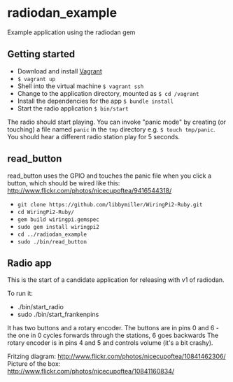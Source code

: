 radiodan_example
================

Example application using the radiodan gem

## Getting started

- Download and install [Vagrant](http://downloads.vagrantup.com/)
- `$ vagrant up`
- Shell into the virtual machine `$ vagrant ssh`
- Change to the application directory, mounted as `$ cd /vagrant`
- Install the dependencies for the app `$ bundle install`
- Start the radio application `$ bin/start`

The radio should start playing. You can invoke "panic mode" by creating (or touching) a file named `panic` in the `tmp` directory e.g. `$ touch tmp/panic`. You should hear a different radio station play for 5 seconds.

## read_button

read_button uses the GPIO and touches the panic file when you click a button, which should be wired like this: http://www.flickr.com/photos/nicecupoftea/9416544318/

- `git clone https://github.com/libbymiller/WiringPi2-Ruby.git`
- `cd WiringPi2-Ruby/`
- `gem build wiringpi.gemspec`
- `sudo gem install wiringpi2`
- `cd ../radiodan_example` 
- `sudo ./bin/read_button`

## Radio app

This is the start of a candidate application for releasing with v1 of radiodan.

To run it:
- ./bin/start_radio
- sudo ./bin/start_frankenpins 

It has two buttons and a rotary encoder.
The buttons are in pins 0 and 6 - the one in 0 cycles forwards through the stations, 6 goes backwards
The rotary encoder is in pins 4 and 5 and controls volume (it's a bit crashy).

Fritzing diagram: http://www.flickr.com/photos/nicecupoftea/10841462306/
Picture of the box: http://www.flickr.com/photos/nicecupoftea/10841160834/



